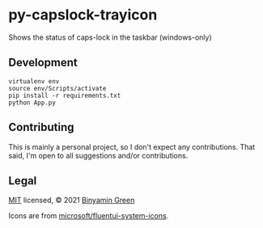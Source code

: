 # py-capslock-trayicon
Shows the status of caps-lock in the taskbar (windows-only)

## Development
```console
virtualenv env
source env/Scripts/activate
pip install -r requirements.txt
python App.py
```

## Contributing
This is mainly a personal project, so I don't expect any contributions. That said, I'm open to all suggestions and/or contributions.

## Legal
[MIT](https://github.com/binyamin/py-capslock-trayicon/blob/main/LICENSE) licensed, © 2021 [Binyamin Green](https://binyam.in)

Icons are from [microsoft/fluentui-system-icons](https://github.com/microsoft/fluentui-system-icons).